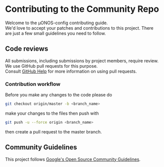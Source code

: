 # Contributing to the Community Repo

Welcome to the µONOS-config contributing guide.  
We'd love to accept your patches and contributions to this project. There are just a few small guidelines you need to follow. 

## Code reviews

All submissions, including submissions by project members, require review. We
use GitHub pull requests for this purpose.  
Consult [GitHub Help](https://help.github.com/articles/about-pull-requests/) for more
information on using pull requests.

### Contribution workflow
Before you make any changes to the code please do
```sh
git checkout origin/master -b <branch_name>
```
make your changes to the files then push with
```sh
git push -u --force origin <branch_name>
```
then create a pull request to the master branch. 

## Community Guidelines

This project follows [Google's Open Source Community
Guidelines](https://opensource.google.com/conduct/).